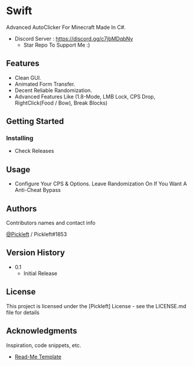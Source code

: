 # Swift

Advanced AutoClicker For Minecraft Made In C#.
* Discord Server : https://discord.gg/c7jbMDqbNy
   * Star Repo To Support Me :)
 
## Features 

* Clean GUI.
* Animated Form Transfer.
* Decent Reliable Randomization.
* Advanced Features Like (1.8-Mode, LMB Lock, CPS Drop, RightClick(Food / Bow), Break Blocks)


## Getting Started

### Installing

* Check Releases

## Usage

* Configure Your CPS & Options. Leave Randomization On If You Want A Anti-Cheat Bypass

## Authors

Contributors names and contact info

[@Pickleft](https://twitter.com/Pickleft) / Pickleft#1853

## Version History

* 0.1
    * Initial Release

## License

This project is licensed under the [Pickleft] License - see the LICENSE.md file for details

## Acknowledgments

Inspiration, code snippets, etc.
* [Read-Me Template](https://gist.github.com/DomPizzie/7a5ff55ffa9081f2de27c315f5018afc)
